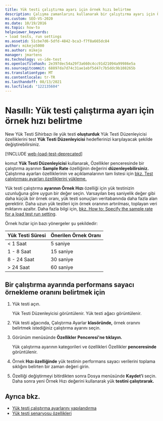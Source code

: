 ```yaml
---
title: Yük testi çalıştırma ayarı için örnek hızı belirtme
description: Çalışma zamanlarını kullanarak bir çalıştırma ayarı için Örnek Oranı'Özellikler penceresi düzenlemeyi Yük Testi Düzenleyicisi.
ms.custom: SEO-VS-2020
ms.date: 10/19/2016
ms.topic: how-to
helpviewer_keywords:
- load tests, run settings
ms.assetid: 51cbe7d6-5dfd-4842-bca3-f7f8a665dc84
author: mikejo5000
ms.author: mikejo
manager: jmartens
ms.technology: vs-ide-test
ms.openlocfilehash: 2e397dec54a29f3a660c4cc91d21094a99986e5a
ms.sourcegitcommit: 68897da7d74c31ae1ebf5d47c7b5ddc9b108265b
ms.translationtype: MT
ms.contentlocale: tr-TR
ms.lasthandoff: 08/13/2021
ms.locfileid: "122135604"
---
```

# <a name="how-to-specify-the-sample-rate-for-a-load-test-run-setting"></a>Nasıllı: Yük testi çalıştırma ayarı için örnek hızı belirtme

New Yük Testi Sihirbazı ile yük testi **oluşturduk** Yük Testi Düzenleyicisi özelliklerini test **Yük Testi Düzenleyicisi** hedeflerinizi karşılayacak şekilde değiştirebilirsiniz.

[!INCLUDE [web-load-test-deprecated](includes/web-load-test-deprecated.md)]

komut **Yük Testi Düzenleyicisi** kullanarak, Özellikler penceresinde bir çalıştırma ayarının **Sample Rate** özelliğinin değerini **düzenleyebilirsiniz.** Çalıştırma ayarları özelliklerinin ve açıklamalarının tam listesi için [bkz. Test çalıştırması ayarları özelliklerini yükleme.](../test/load-test-run-settings-properties.md)

Yük testi çalıştırma **ayarının Örnek Hızı** özelliği için yük testinizin uzunluğuna göre uygun bir değer seçin. Varsayılan beş saniyelik değer gibi daha küçük bir örnek oranı, yük testi sonuçları veritabanında daha fazla alan gerektirir. Daha uzun yük testleri için örnek oranının artırılması, toplayan veri miktarını azaltır. Daha fazla bilgi için, [bkz. How to: Specify the sample rate for a load test run setting](../test/how-to-specify-the-sample-rate-for-a-load-test.md).

Örnek hızlar için bazı yönergeler şu şekildedir:

|Yük Testi Süresi|Önerilen Örnek Oranı|
|-|-----------------------------|
|\< 1 Saat|5 saniye|
|1 - 8 Saat|15 saniye|
|8 - 24 Saat|30 saniye|
|> 24 Saat|60 saniye|

## <a name="to-specify-performance-counter-sampling-rate-in-a-run-setting"></a>Bir çalıştırma ayarında performans sayacı örnekleme oranını belirtmek için

1. Yük testi açın.

     Yük Testi Düzenleyicisi  görüntülenir. Yük testi ağacı görüntülenir.

2. Yük testi ağacında, Çalıştırma Ayarlar **klasöründe,** örnek oranını belirtmek istediğiniz çalıştırma ayarını seçin.

3. Görünüm menüsünde **Özellikler** **Penceresi'ne tıklayın.**

     Yük çalıştırma ayarının kategorileri ve özellikleri Özellikler **penceresinde** görüntülenir.

4. Örnek **Hızı özelliğinde** yük testinin performans sayacı verilerini toplama sıklığını belirten bir zaman değeri girin.

5. Özelliği değiştirmeyi bitirdikten sonra Dosya menüsünde **Kaydet'i** seçin.  Daha sonra yeni Örnek Hızı değerini kullanarak yük **testini çalıştırarak.**

## <a name="see-also"></a>Ayrıca bkz.

- [Yük testi çalıştırma ayarlarını yapılandırma](../test/configure-load-test-run-settings.md)
- [Yük testi senaryosu özellikleri](../test/load-test-scenario-properties.md)
